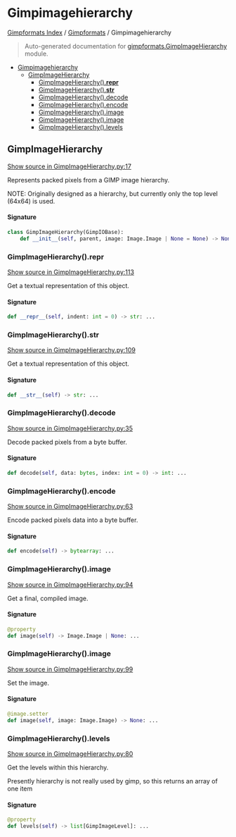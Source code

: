 # Gimpimagehierarchy

[Gimpformats Index](../README.md#gimpformats-index) / [Gimpformats](./index.md#gimpformats) / Gimpimagehierarchy

> Auto-generated documentation for [gimpformats.GimpImageHierarchy](../../../gimpformats/GimpImageHierarchy.py) module.

- [Gimpimagehierarchy](#gimpimagehierarchy)
  - [GimpImageHierarchy](#gimpimagehierarchy)
    - [GimpImageHierarchy().__repr__](#gimpimagehierarchy()__repr__)
    - [GimpImageHierarchy().__str__](#gimpimagehierarchy()__str__)
    - [GimpImageHierarchy().decode](#gimpimagehierarchy()decode)
    - [GimpImageHierarchy().encode](#gimpimagehierarchy()encode)
    - [GimpImageHierarchy().image](#gimpimagehierarchy()image)
    - [GimpImageHierarchy().image](#gimpimagehierarchy()image-1)
    - [GimpImageHierarchy().levels](#gimpimagehierarchy()levels)

## GimpImageHierarchy

[Show source in GimpImageHierarchy.py:17](../../../gimpformats/GimpImageHierarchy.py#L17)

Represents packed pixels from a GIMP image hierarchy.

NOTE: Originally designed as a hierarchy, but currently only the top level (64x64) is used.

#### Signature

```python
class GimpImageHierarchy(GimpIOBase):
    def __init__(self, parent, image: Image.Image | None = None) -> None: ...
```

### GimpImageHierarchy().__repr__

[Show source in GimpImageHierarchy.py:113](../../../gimpformats/GimpImageHierarchy.py#L113)

Get a textual representation of this object.

#### Signature

```python
def __repr__(self, indent: int = 0) -> str: ...
```

### GimpImageHierarchy().__str__

[Show source in GimpImageHierarchy.py:109](../../../gimpformats/GimpImageHierarchy.py#L109)

Get a textual representation of this object.

#### Signature

```python
def __str__(self) -> str: ...
```

### GimpImageHierarchy().decode

[Show source in GimpImageHierarchy.py:35](../../../gimpformats/GimpImageHierarchy.py#L35)

Decode packed pixels from a byte buffer.

#### Signature

```python
def decode(self, data: bytes, index: int = 0) -> int: ...
```

### GimpImageHierarchy().encode

[Show source in GimpImageHierarchy.py:63](../../../gimpformats/GimpImageHierarchy.py#L63)

Encode packed pixels data into a byte buffer.

#### Signature

```python
def encode(self) -> bytearray: ...
```

### GimpImageHierarchy().image

[Show source in GimpImageHierarchy.py:94](../../../gimpformats/GimpImageHierarchy.py#L94)

Get a final, compiled image.

#### Signature

```python
@property
def image(self) -> Image.Image | None: ...
```

### GimpImageHierarchy().image

[Show source in GimpImageHierarchy.py:99](../../../gimpformats/GimpImageHierarchy.py#L99)

Set the image.

#### Signature

```python
@image.setter
def image(self, image: Image.Image) -> None: ...
```

### GimpImageHierarchy().levels

[Show source in GimpImageHierarchy.py:80](../../../gimpformats/GimpImageHierarchy.py#L80)

Get the levels within this hierarchy.

Presently hierarchy is not really used by gimp,
so this returns an array of one item

#### Signature

```python
@property
def levels(self) -> list[GimpImageLevel]: ...
```